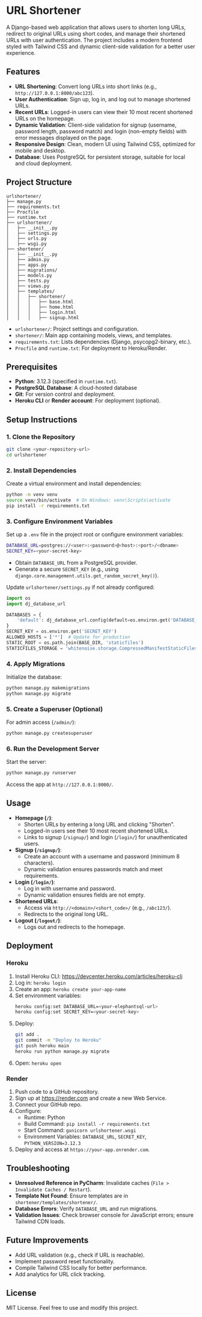 # URL Shortener

A Django-based web application that allows users to shorten long URLs, redirect to original URLs using short codes, and manage their shortened URLs with user authentication. The project includes a modern frontend styled with Tailwind CSS and dynamic client-side validation for a better user experience.

## Features

- **URL Shortening**: Convert long URLs into short links (e.g., `http://127.0.0.1:8000/abc123`).
- **User Authentication**: Sign up, log in, and log out to manage shortened URLs.
- **Recent URLs**: Logged-in users can view their 10 most recent shortened URLs on the homepage.
- **Dynamic Validation**: Client-side validation for signup (username, password length, password match) and login (non-empty fields) with error messages displayed on the page.
- **Responsive Design**: Clean, modern UI using Tailwind CSS, optimized for mobile and desktop.
- **Database**: Uses PostgreSQL for persistent storage, suitable for local and cloud deployment.

## Project Structure

```
urlshortener/
├── manage.py
├── requirements.txt
├── Procfile
├── runtime.txt
├── urlshortener/
│   ├── __init__.py
│   ├── settings.py
│   ├── urls.py
│   ├── wsgi.py
├── shortener/
│   ├── __init__.py
│   ├── admin.py
│   ├── apps.py
│   ├── migrations/
│   ├── models.py
│   ├── tests.py
│   ├── views.py
│   ├── templates/
│   │   ├── shortener/
│   │   │   ├── base.html
│   │   │   ├── home.html
│   │   │   ├── login.html
│   │   │   ├── signup.html
```

- `urlshortener/`: Project settings and configuration.
- `shortener/`: Main app containing models, views, and templates.
- `requirements.txt`: Lists dependencies (Django, psycopg2-binary, etc.).
- `Procfile` and `runtime.txt`: For deployment to Heroku/Render.

## Prerequisites

- **Python**: 3.12.3 (specified in `runtime.txt`).
- **PostgreSQL Database**: A cloud-hosted database
- **Git**: For version control and deployment.
- **Heroku CLI** or **Render account**: For deployment (optional).

## Setup Instructions

### 1. Clone the Repository
```bash
git clone <your-repository-url>
cd urlshortener
```

### 2. Install Dependencies
Create a virtual environment and install dependencies:
```bash
python -m venv venv
source venv/bin/activate  # On Windows: venv\Scripts\activate
pip install -r requirements.txt
```

### 3. Configure Environment Variables
Set up a `.env` file in the project root or configure environment variables:
```bash
DATABASE_URL=postgres://<user>:<password>@<host>:<port>/<dbname>
SECRET_KEY=<your-secret-key>
```
- Obtain `DATABASE_URL` from a PostgreSQL provider.
- Generate a secure `SECRET_KEY` (e.g., using `django.core.management.utils.get_random_secret_key()`).

Update `urlshortener/settings.py` if not already configured:
```python
import os
import dj_database_url

DATABASES = {
    'default': dj_database_url.config(default=os.environ.get('DATABASE_URL'))
}
SECRET_KEY = os.environ.get('SECRET_KEY')
ALLOWED_HOSTS = ['*']  # Update for production
STATIC_ROOT = os.path.join(BASE_DIR, 'staticfiles')
STATICFILES_STORAGE = 'whitenoise.storage.CompressedManifestStaticFilesStorage'
```

### 4. Apply Migrations
Initialize the database:
```bash
python manage.py makemigrations
python manage.py migrate
```

### 5. Create a Superuser (Optional)
For admin access (`/admin/`):
```bash
python manage.py createsuperuser
```

### 6. Run the Development Server
Start the server:
```bash
python manage.py runserver
```
Access the app at `http://127.0.0.1:8000/`.

## Usage

- **Homepage (`/`)**:
  - Shorten URLs by entering a long URL and clicking "Shorten".
  - Logged-in users see their 10 most recent shortened URLs.
  - Links to signup (`/signup/`) and login (`/login/`) for unauthenticated users.
- **Signup (`/signup/`)**:
  - Create an account with a username and password (minimum 8 characters).
  - Dynamic validation ensures passwords match and meet requirements.
- **Login (`/login/`)**:
  - Log in with username and password.
  - Dynamic validation ensures fields are not empty.
- **Shortened URLs**:
  - Access via `http://<domain>/<short_code>/` (e.g., `/abc123/`).
  - Redirects to the original long URL.
- **Logout (`/logout/`)**:
  - Logs out and redirects to the homepage.

## Deployment

### Heroku
1. Install Heroku CLI: https://devcenter.heroku.com/articles/heroku-cli
2. Log in: `heroku login`
3. Create an app: `heroku create your-app-name`
4. Set environment variables:
   ```bash
   heroku config:set DATABASE_URL=<your-elephantsql-url>
   heroku config:set SECRET_KEY=<your-secret-key>
   ```
5. Deploy:
   ```bash
   git add .
   git commit -m "Deploy to Heroku"
   git push heroku main
   heroku run python manage.py migrate
   ```
6. Open: `heroku open`

### Render
1. Push code to a GitHub repository.
2. Sign up at https://render.com and create a new Web Service.
3. Connect your GitHub repo.
4. Configure:
   - Runtime: Python
   - Build Command: `pip install -r requirements.txt`
   - Start Command: `gunicorn urlshortener.wsgi`
   - Environment Variables: `DATABASE_URL`, `SECRET_KEY`, `PYTHON_VERSION=3.12.3`
5. Deploy and access at `https://your-app.onrender.com`.


## Troubleshooting

- **Unresolved Reference in PyCharm**: Invalidate caches (`File > Invalidate Caches / Restart`).
- **Template Not Found**: Ensure templates are in `shortener/templates/shortener/`.
- **Database Errors**: Verify `DATABASE_URL` and run migrations.
- **Validation Issues**: Check browser console for JavaScript errors; ensure Tailwind CDN loads.

## Future Improvements
- Add URL validation (e.g., check if URL is reachable).
- Implement password reset functionality.
- Compile Tailwind CSS locally for better performance.
- Add analytics for URL click tracking.

## License
MIT License. Feel free to use and modify this project.
